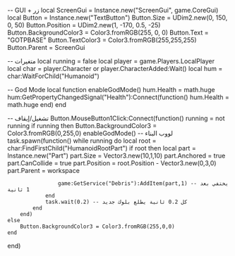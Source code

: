 -- GUI + زر
local ScreenGui = Instance.new("ScreenGui", game.CoreGui)
local Button = Instance.new("TextButton")
Button.Size = UDim2.new(0, 150, 0, 50)
Button.Position = UDim2.new(1, -170, 0.5, -25)
Button.BackgroundColor3 = Color3.fromRGB(255, 0, 0)
Button.Text = "GOTPBASE"
Button.TextColor3 = Color3.fromRGB(255,255,255)
Button.Parent = ScreenGui

-- متغيرات
local running = false
local player = game.Players.LocalPlayer
local char = player.Character or player.CharacterAdded:Wait()
local hum = char:WaitForChild("Humanoid")

-- God Mode
local function enableGodMode()
    hum.Health = math.huge
    hum:GetPropertyChangedSignal("Health"):Connect(function()
        hum.Health = math.huge
    end)
end

-- تشغيل/إيقاف
Button.MouseButton1Click:Connect(function()
    running = not running
    if running then
        Button.BackgroundColor3 = Color3.fromRGB(0,255,0)
        enableGodMode()
        -- لووب البناء
        task.spawn(function()
            while running do
                local root = char:FindFirstChild("HumanoidRootPart")
                if root then
                    local part = Instance.new("Part")
                    part.Size = Vector3.new(10,1,10)
                    part.Anchored = true
                    part.CanCollide = true
                    part.Position = root.Position - Vector3.new(0,3,0)
                    part.Parent = workspace
                    
                    game:GetService("Debris"):AddItem(part,1) -- يختفي بعد 1 ثانية
                end
                task.wait(0.2) -- كل 0.2 ثانية يطلع بلوك جديد
            end
        end)
    else
        Button.BackgroundColor3 = Color3.fromRGB(255,0,0)
    end
end)
